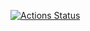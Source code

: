 [![Actions Status](https://github.com/bimaagung/erp_api/workflows/ERP%20API/badge.svg)](https://github.com/bimaagung/erp_api/actions)
